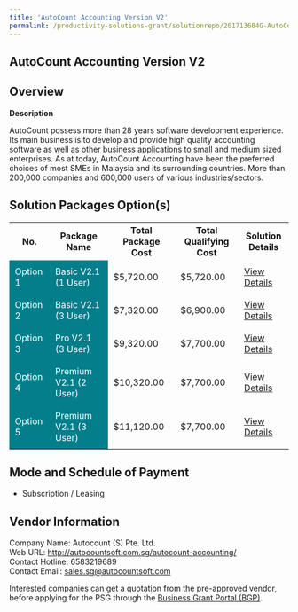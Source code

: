 ```yaml
---
title: 'AutoCount Accounting Version V2'
permalink: /productivity-solutions-grant/solutionrepo/201713604G-AutoCount-ACC-v-V2-G
---
```


## AutoCount Accounting Version V2

## Overview

**Description**

AutoCount possess more than 28 years software development experience. Its main business is to develop and provide high quality accounting software as well as other business applications to small and medium sized enterprises. As at today, AutoCount Accounting have been the preferred choices of most SMEs in Malaysia and its surrounding countries. More than 200,000 companies and 600,000 users of various industries/sectors.

## Solution Packages Option(s)

<table>
<tr>
<th><b>No.</b></th>
<th><b>Package Name</b></th>
<th><b>Total Package Cost</b></th>
<th><b>Total Qualifying Cost</b></th>
<th><b>Solution Details</b></th>
</tr>
<tr>
<td style='padding: 10px; background-color: #037E8A; color: #FFFFFF;'>Option 1</td>
<td style='padding: 10px; background-color: #037E8A; color: #FFFFFF;'>Basic V2.1 (1 User)</td>
<td style='padding: 10px;'>$5,720.00</td>
<td style='padding: 10px;'>$5,720.00</td>
<td style='padding: 10px;'><a href='/images/psg/201713604G_20240104_05092024_Desensitised_Annex3_Part1.pdf' target='_blank'>View Details</a></td>
</tr>
<tr>
<td style='padding: 10px; background-color: #037E8A; color: #FFFFFF;'>Option 2</td>
<td style='padding: 10px; background-color: #037E8A; color: #FFFFFF;'>Basic V2.1 (3 User)</td>
<td style='padding: 10px;'>$7,320.00</td>
<td style='padding: 10px;'>$6,900.00</td>
<td style='padding: 10px;'><a href='/images/psg/201713604G_20240104_05092024_Desensitised_Annex3_Part2.pdf' target='_blank'>View Details</a></td>
</tr>
<tr>
<td style='padding: 10px; background-color: #037E8A; color: #FFFFFF;'>Option 3</td>
<td style='padding: 10px; background-color: #037E8A; color: #FFFFFF;'>Pro V2.1 (3 User)</td>
<td style='padding: 10px;'>$9,320.00</td>
<td style='padding: 10px;'>$7,700.00</td>
<td style='padding: 10px;'><a href='/images/psg/201713604G_20240104_05092024_Desensitised_Annex3_Part3.pdf' target='_blank'>View Details</a></td>
</tr>
<tr>
<td style='padding: 10px; background-color: #037E8A; color: #FFFFFF;'>Option 4</td>
<td style='padding: 10px; background-color: #037E8A; color: #FFFFFF;'>Premium V2.1 (2 User)</td>
<td style='padding: 10px;'>$10,320.00</td>
<td style='padding: 10px;'>$7,700.00</td>
<td style='padding: 10px;'><a href='/images/psg/201713604G_20240104_05092024_Desensitised_Annex3_Part4.pdf' target='_blank'>View Details</a></td>
</tr>
<tr>
<td style='padding: 10px; background-color: #037E8A; color: #FFFFFF;'>Option 5</td>
<td style='padding: 10px; background-color: #037E8A; color: #FFFFFF;'>Premium V2.1 (3 User)</td>
<td style='padding: 10px;'>$11,120.00</td>
<td style='padding: 10px;'>$7,700.00</td>
<td style='padding: 10px;'><a href='/images/psg/201713604G_20240104_05092024_Desensitised_Annex3_Part5.pdf' target='_blank'>View Details</a></td>
</tr>
</table>

## Mode and Schedule of Payment

 - Subscription / Leasing

## Vendor Information

 Company Name: Autocount (S) Pte. Ltd.<br>Web URL: http://autocountsoft.com.sg/autocount-accounting/ <br>Contact Hotline: 6583219689 <br>Contact Email: sales.sg@autocountsoft.com <br>

Interested companies can get a quotation from the pre-approved vendor, before applying for the PSG through the <a href='https://www.businessgrants.gov.sg/' target='_blank' rel='noopener'>Business Grant Portal (BGP)</a>.

<script src="/jquery/resize-tables.js"></script>
